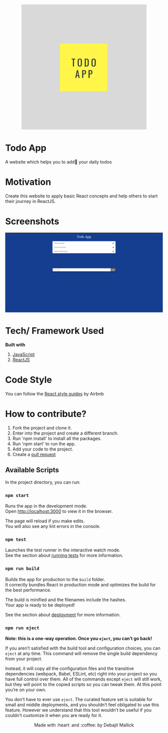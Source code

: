 <p align="center">
  <img style="border-width: 0" width="400" height="400" src="./public/logoTodo.png" alt="Todo App logo">
</p>

# Todo App

A website which helps you to add📝 your daily todos

# Motivation

Create this website to apply basic React concepts and help others to start their journey in ReactJS.

# Screenshots

<img src="public/screenshot .png">

# Tech/ Framework Used

**Built with**

1. [JavaScript](https://developer.mozilla.org/en-US/docs/Web/javascript)
2. [ReactJS](https://reactjs.org/)

# Code Style

You can follow the [React style guides](https://github.com/airbnb/javascript/tree/master/react) by Airbnb

# How to contribute?

1. Fork the project and clone it.
1. Enter into the project and create a different branch.
1. Run 'npm install' to install all the packages.
1. Run 'npm start' to run the app.
1. Add your code to the project.
1. Create a [pull request](https://docs.github.com/en/github/collaborating-with-issues-and-pull-requests/creating-a-pull-request)

## Available Scripts

In the project directory, you can run:

### `npm start`

Runs the app in the development mode.\
Open [http://localhost:3000](http://localhost:3000) to view it in the browser.

The page will reload if you make edits.\
You will also see any lint errors in the console.

### `npm test`

Launches the test runner in the interactive watch mode.\
See the section about [running tests](https://facebook.github.io/create-react-app/docs/running-tests) for more information.

### `npm run build`

Builds the app for production to the `build` folder.\
It correctly bundles React in production mode and optimizes the build for the best performance.

The build is minified and the filenames include the hashes.\
Your app is ready to be deployed!

See the section about [deployment](https://facebook.github.io/create-react-app/docs/deployment) for more information.

### `npm run eject`

**Note: this is a one-way operation. Once you `eject`, you can’t go back!**

If you aren’t satisfied with the build tool and configuration choices, you can `eject` at any time. This command will remove the single build dependency from your project.

Instead, it will copy all the configuration files and the transitive dependencies (webpack, Babel, ESLint, etc) right into your project so you have full control over them. All of the commands except `eject` will still work, but they will point to the copied scripts so you can tweak them. At this point you’re on your own.

You don’t have to ever use `eject`. The curated feature set is suitable for small and middle deployments, and you shouldn’t feel obligated to use this feature. However we understand that this tool wouldn’t be useful if you couldn’t customize it when you are ready for it.

<p align="center">Made with :heart: and :coffee: by Debajit Mallick</p>
